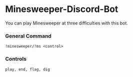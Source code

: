 # Minesweeper-Discord-Bot
You can play Minesweeper at three difficulties with this bot.

### General Command
``!minesweeper/!ms <control>``

### Controls
``play, end, flag, dig``
